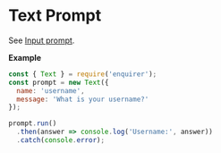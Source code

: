 # Text Prompt

See [Input prompt](input.md).


**Example**

```js
const { Text } = require('enquirer');
const prompt = new Text({
  name: 'username',
  message: 'What is your username?'
});

prompt.run()
  .then(answer => console.log('Username:', answer))
  .catch(console.error);
```
